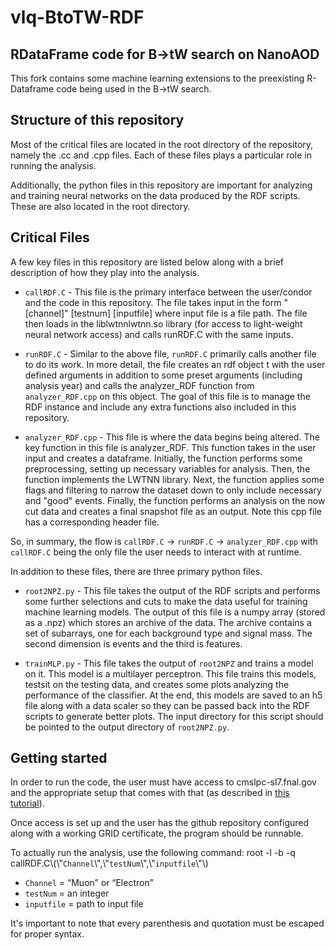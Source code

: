 # vlq-BtoTW-RDF
## RDataFrame code for B->tW search on NanoAOD

This fork contains some machine learning extensions to the preexisting R-Dataframe code being used in the B->tW search. 

## Structure of this repository

Most of the critical files are located in the root directory of the repository, namely the .cc and .cpp files. Each of these files plays a particular role in running the analysis.

Additionally, the python files in this repository are important for analyzing and training neural networks on the data produced by the RDF scripts. These are also located in the root directory. 

## Critical Files

A few key files in this repository are listed below along with a brief description of how they play into the analysis.

- `callRDF.C` - This file is the primary interface between the user/condor and the code in this repository. The file takes input in the form "[channel]" [testnum] [inputfile] where input file is a file path. The file then loads in the liblwtnnlwtnn.so library (for access to light-weight neural network access) and calls runRDF.C with the same inputs.

- `runRDF.C` - Similar to the above file, `runRDF.C` primarily calls another file to do its work. In more detail, the file creates an rdf object t with the user defined arguments in addition to some preset arguments (including analysis year) and calls the analyzer_RDF function from `analyzer_RDF.cpp` on this object. The goal of this file is to manage the RDF instance and include any extra functions also included in this repository.

- `analyzer_RDF.cpp` - This file is where the data begins being altered. The key function in this file is analyzer_RDF. This function takes in the user input and creates a dataframe. Initially, the function performs some preprocessing, setting up necessary variables for analysis. Then, the function implements the LWTNN library. Next, the function applies some flags and filtering to narrow the dataset down to only include necessary and "good" events. Finally, the function performs an analysis on the now cut data and creates a final snapshot file as an output. Note this cpp file has a corresponding header file.

So, in summary, the flow is `callRDF.C` -> `runRDF.C` -> `analyzer_RDF.cpp` with `callRDF.C` being the only file the user needs to interact with at runtime. 

In addition to these files, there are three primary python files.

- `root2NPZ.py` - This file takes the output of the RDF scripts and performs some further selections and cuts to make the data useful for training machine learning models. The output of this file is a numpy array (stored as a .npz) which stores an archive of the data. The archive contains a set of subarrays, one for each background type and signal mass. The second dimension is events and the third is features.

- `trainMLP.py` - This file takes the output of `root2NPZ` and trains a model on it. This model is a multilayer perceptron. This file trains this models, testsit on the testing data, and creates some plots analyzing the performance of the classifier. At the end, this models are saved to an h5 file along with a data scaler so they can be passed back into the RDF scripts to generate better plots. The input directory for this script should be pointed to the output directory of `root2NPZ.py`.

## Getting started

In order to run the code, the user must have access to cmslpc-sl7.fnal.gov and the appropriate setup that comes with that (as described in [this tutorial](https://fnallpc.github.io/cms-das-pre-exercises/01-CMSDataAnalysisSchoolPreExerciseFirstSet/index.html)). 

Once access is set up and the user has the github repository configured along with a working GRID certificate, the program should be runnable.

To actually run the analysis, use the following command: root -l -b -q callRDF.C\\(\\"`Channel`\\",\\"`testNum`\\",\\"`inputfile`\\"\\)

- `Channel` = “Muon” or “Electron”
- `testNum` = an integer
- `inputfile` = path to input file

It's important to note that every parenthesis and quotation must be escaped for proper syntax. 
